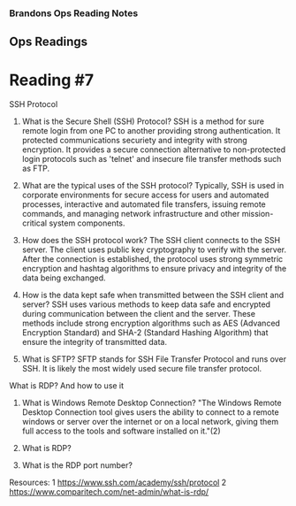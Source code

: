 ### Brandons Ops Reading Notes
## Ops Readings
# Reading #7

SSH Protocol

1. What is the Secure Shell (SSH) Protocol?
    SSH is a method for sure remote login from one PC to another providing strong authentication. It protected communications securiety and integrity with strong encryption. It provides a secure connection alternative to non-protected login protocols such as 'telnet' and
insecure file transfer methods such as FTP. 

3. What are the typical uses of the SSH protocol?
    Typically, SSH is used in corporate environments for secure access for users and automated processes, interactive and automated file transfers, issuing remote commands, and managing network infrastructure and other mission-critical system components. 

4. How does the SSH protocol work?
    The SSH client connects to the SSH server. The client uses public key cryptography to verify with the server. After the connection is established, the protocol uses strong symmetric encryption and hashtag algorithms to ensure privacy and integrity of the data being exchanged.
   
6. How is the data kept safe when transmitted between the SSH client and server?
    SSH uses various methods to keep data safe and encrypted during communication between the client and the server. These methods include strong encryption algorithms such as AES (Advanced Encryption Standard) and SHA-2 (Standard Hashing Algorithm) that ensure the integrity of transmitted data. 
    
8. What is SFTP?
    SFTP stands for SSH File Transfer Protocol and runs over SSH. It is likely the most widely used secure file transfer protocol.

What is RDP? And how to use it

1. What is Windows Remote Desktop Connection?
    "The Windows Remote Desktop Connection tool gives users the ability to connect to a remote windows or server over the internet or on a local network, giving them full access to the tools and software installed on it."(2)
2. What is RDP?
    
3. What is the RDP port number?

Resources:
1 https://www.ssh.com/academy/ssh/protocol 
2 https://www.comparitech.com/net-admin/what-is-rdp/

    
